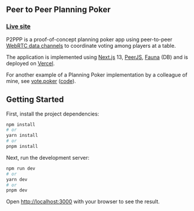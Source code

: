 ## Peer to Peer Planning Poker

### [Live site](https://p2ppp.kothar.net)

P2PPP is a proof-of-concept planning poker app using peer-to-peer
[WebRTC data channels][dc] to coordinate voting among players at a
table.

The application is implemented using [Next.js][1] 13, [PeerJS][2],
[Fauna][3] (DB) and is deployed on [Vercel][4].

For another example of a Planning Poker implementation by a colleague
of mine, see [vote.poker][vp] ([code][vpc]).

[dc]: https://developer.mozilla.org/en-US/docs/Web/API/WebRTC_API/Using_data_channels

[1]: https://nextjs.org/

[2]: https://peerjs.com/

[3]: https://fauna.com/

[4]: https://vercel.com/

[vp]: https://vote.poker

[vpc]: https://github.com/chrisemerson/vote.poker

## Getting Started

First, install the project dependencies:
```bash
npm install
# or
yarn install
# or
pnpm install
```

Next, run the development server:

```bash
npm run dev
# or
yarn dev
# or
pnpm dev
```

Open [http://localhost:3000](http://localhost:3000) with your browser
to see the result.

